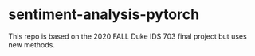 # sentiment-analysis-pytorch
This repo is based on the 2020 FALL Duke IDS 703 final project but uses new methods. 
